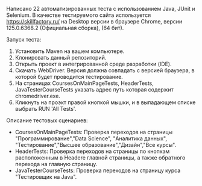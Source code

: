 Написано 22 автоматизированных теста с использованием Java, JUnit и Selenium.
В качестве тестируемого сайта используется https://skillfactory.ru/ на Desktop версии в браузере Chrome, версии  125.0.6368.2 (Официальная сборка), (64 бит).

Запуск теста:
1. Установить Maven на вашем компьютере.
2. Клонировать данный репозиторий.
3. Открыть проект в интегрированной среде разработки (IDE).
4. Скачать WebDriver. Версия должна совпадать с версией браузера, в которой будет проводится тестирование.
5. На страницах CoursesOnMainPageTests, HeaderTests, JavaTesterCourseTests указать адрес путь которая содержит chromedriver.exe.
6. Кликнуть на проэкт правой кнопкой мышки, и в выпадающем списке выбрать RUN 'All Tests'.

Описание тестовых сценариев:
* CoursesOnMainPageTests: Проверка переходов на страницы "Программирование","Data Science", "Аналитика данных", "Тестирование","Высшее образование","Дизайн","Все курсы".
* HeaderTests: Проверка переходов на страницы по кнопкам расположенным в Headere главной страницы, а также обратного перехода на главную страницу.
* JavaTesterCourseTests: Проверка переходов на страницу курса "Тестировщик на Java".
